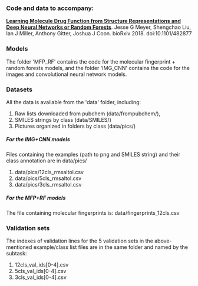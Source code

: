 ### Code and data to accompany:
**[Learning Molecule Drug Function from Structure Representations and Deep Neural Networks or Random Forests](https://doi.org/10.1101/482877)**.
Jesse G Meyer, Shengchao Liu, Ian J Miller, Anthony Gitter, Joshua J Coon.
bioRxiv 2018. doi:10.1101/482877

### Models

The folder 'MFP_RF' contains the code for the molecular fingerprint + random forests models, and the folder 'IMG_CNN' contains the code for the images and convolutional neural network models. 

### Datasets

All the data is available from the 'data' folder, including:
1. Raw lists downloaded from pubchem (data/frompubchem/), 
2. SMILES strings by class (data/SMILES/)
3. Pictures organized in folders by class (data/pics/)


##### For the IMG+CNN models
Files containing the examples (path to png and SMILES string) and their class annotation are in data/pics/ 
1. data/pics/12cls_rmsaltol.csv
2. data/pics/5cls_rmsaltol.csv
3. data/pics/3cls_rmsaltol.csv

##### For the MFP+RF models
The file containing molecular fingerprints is: data/fingerprints_12cls.csv


### Validation sets

The indexes of validation lines for the 5 validation sets in the above-mentioned example/class list files are in the same folder and named by the subtask:
1. 12cls_val_ids[0-4].csv
2. 5cls_val_ids[0-4].csv
3. 3cls_val_ids[0-4].csv



